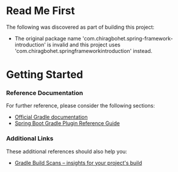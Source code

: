 # Read Me First
The following was discovered as part of building this project:

* The original package name 'com.chiragbohet.spring-framework-introduction' is invalid and this project uses 'com.chiragbohet.springframeworkintroduction' instead.

# Getting Started

### Reference Documentation
For further reference, please consider the following sections:

* [Official Gradle documentation](https://docs.gradle.org)
* [Spring Boot Gradle Plugin Reference Guide](https://docs.spring.io/spring-boot/docs/2.2.5.RELEASE/gradle-plugin/reference/html/)

### Additional Links
These additional references should also help you:

* [Gradle Build Scans – insights for your project's build](https://scans.gradle.com#gradle)

